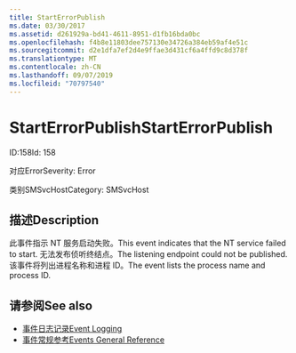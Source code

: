 ```yaml
---
title: StartErrorPublish
ms.date: 03/30/2017
ms.assetid: d261929a-bd41-4611-8951-d1fb16bda0bc
ms.openlocfilehash: f4b8e11803dee757130e34726a384eb59af4e51c
ms.sourcegitcommit: d2e1dfa7ef2d4e9ffae3d431cf6a4ffd9c8d378f
ms.translationtype: MT
ms.contentlocale: zh-CN
ms.lasthandoff: 09/07/2019
ms.locfileid: "70797540"
---
```

# <a name="starterrorpublish"></a><span data-ttu-id="994d1-102">StartErrorPublish</span><span class="sxs-lookup"><span data-stu-id="994d1-102">StartErrorPublish</span></span>
<span data-ttu-id="994d1-103">ID:158</span><span class="sxs-lookup"><span data-stu-id="994d1-103">Id: 158</span></span>  
  
 <span data-ttu-id="994d1-104">对应Error</span><span class="sxs-lookup"><span data-stu-id="994d1-104">Severity: Error</span></span>  
  
 <span data-ttu-id="994d1-105">类别SMSvcHost</span><span class="sxs-lookup"><span data-stu-id="994d1-105">Category: SMSvcHost</span></span>  
  
## <a name="description"></a><span data-ttu-id="994d1-106">描述</span><span class="sxs-lookup"><span data-stu-id="994d1-106">Description</span></span>  
 <span data-ttu-id="994d1-107">此事件指示 NT 服务启动失败。</span><span class="sxs-lookup"><span data-stu-id="994d1-107">This event indicates that the NT service failed to start.</span></span> <span data-ttu-id="994d1-108">无法发布侦听终结点。</span><span class="sxs-lookup"><span data-stu-id="994d1-108">The listening endpoint could not be published.</span></span> <span data-ttu-id="994d1-109">该事件将列出进程名称和进程 ID。</span><span class="sxs-lookup"><span data-stu-id="994d1-109">The event lists the process name and process ID.</span></span>  
  
## <a name="see-also"></a><span data-ttu-id="994d1-110">请参阅</span><span class="sxs-lookup"><span data-stu-id="994d1-110">See also</span></span>

- [<span data-ttu-id="994d1-111">事件日志记录</span><span class="sxs-lookup"><span data-stu-id="994d1-111">Event Logging</span></span>](index.md)
- [<span data-ttu-id="994d1-112">事件常规参考</span><span class="sxs-lookup"><span data-stu-id="994d1-112">Events General Reference</span></span>](events-general-reference.md)
